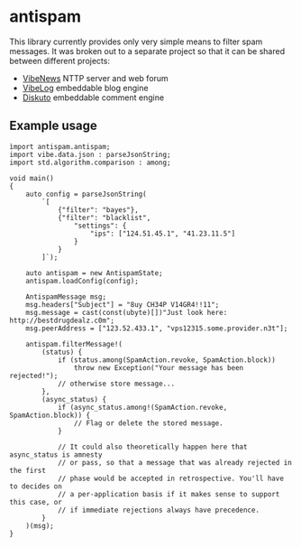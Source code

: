 antispam
========

This library currently provides only very simple means to filter spam messages. It was broken out to a separate project so that it can be shared between different projects:

- [VibeNews](https://github.com/rejectedsoftware/vibenews) NTTP server and web forum
- [VibeLog](https://github.com/rejectedsoftware/vibelog) embeddable blog engine
- [Diskuto](https://github.com/rejectedsoftware/diskuto) embeddable comment engine


Example usage
-------------

	ìmport antispam.antispam;
	import vibe.data.json : parseJsonString;
	import std.algorithm.comparison : among;

	void main()
	{
		auto config = parseJsonString(
			`[
				{"filter": "bayes"},
				{"filter": "blacklist",
					"settings": {
						"ips": ["124.51.45.1", "41.23.11.5"]
					}
				}
			]`);

		auto antispam = new AntispamState;
		antispam.loadConfig(config);

		AntispamMessage msg;
		msg.headers["Subject"] = "8uy CH34P V14GR4!!11";
		msg.message = cast(const(ubyte)[])"Just look here: http://bestdrugdealz.c0m";
		msg.peerAddress = ["123.52.433.1", "vps12315.some.provider.n3t"];

		antispam.filterMessage!(
			(status) {
				if (status.among(SpamAction.revoke, SpamAction.block))
					throw new Exception("Your message has been rejected!");
				// otherwise store message...
			},
			(async_status) {
				if (async_status.among!(SpamAction.revoke, SpamAction.block)) {
					// Flag or delete the stored message.
				}
	
				// It could also theoretically happen here that async_status is amnesty
				// or pass, so that a message that was already rejected in the first
				// phase would be accepted in retrospective. You'll have to decides on
				// a per-application basis if it makes sense to support this case, or
				// if immediate rejections always have precedence.
			}
		)(msg);
	}
